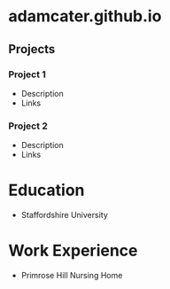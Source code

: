 # adamcater.github.io

## Projects
### Project 1
- Description
- Links

### Project 2
- Description
- Links

# Education
- Staffordshire University

# Work Experience
- Primrose Hill Nursing Home
